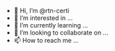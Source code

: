 - 👋 Hi, I’m @rtn-certi
- 👀 I’m interested in ...
- 🌱 I’m currently learning ...
- 💞️ I’m looking to collaborate on ...
- 📫 How to reach me ...

<!---
rtn-certi/rtn-certi is a ✨ special ✨ repository because its `README.md` (this file) appears on your GitHub profile.
You can click the Preview link to take a look at your changes.
--->
